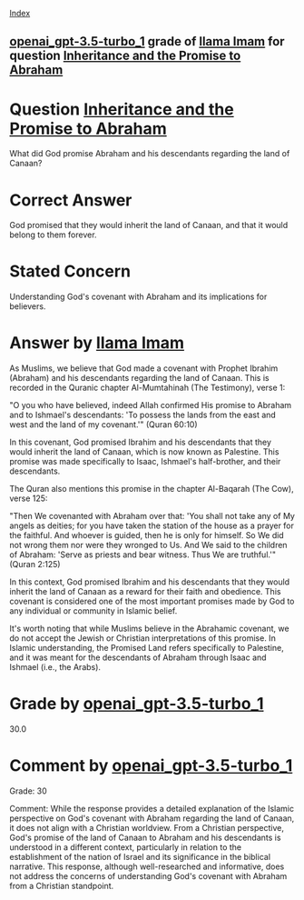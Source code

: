 
[Index](../../../../index.md)
## [openai_gpt-3.5-turbo_1](../../../grading_models/openai_gpt-3.5-turbo_1.md) grade of [llama Imam](../../../answering_models/llama_Imam.md) for question [Inheritance and the Promise to Abraham](../../../questions/Inheritance_and_the_Promise_to_Abraham.md)

# Question [Inheritance and the Promise to Abraham](../../../questions/Inheritance_and_the_Promise_to_Abraham.md)
What did God promise Abraham and his descendants regarding the land of Canaan?

# Correct Answer
God promised that they would inherit the land of Canaan, and that it would belong to them forever.

# Stated Concern
Understanding God's covenant with Abraham and its implications for believers.

# Answer by [llama Imam](../../../answering_models/llama_Imam.md)
As Muslims, we believe that God made a covenant with Prophet Ibrahim (Abraham) and his descendants regarding the land of Canaan. This is recorded in the Quranic chapter Al-Mumtahinah (The Testimony), verse 1:

"O you who have believed, indeed Allah confirmed His promise to Abraham and to Ishmael's descendants: 'To possess the lands from the east and west and the land of my covenant.'" (Quran 60:10)

In this covenant, God promised Ibrahim and his descendants that they would inherit the land of Canaan, which is now known as Palestine. This promise was made specifically to Isaac, Ishmael's half-brother, and their descendants.

The Quran also mentions this promise in the chapter Al-Baqarah (The Cow), verse 125:

"Then We covenanted with Abraham over that: 'You shall not take any of My angels as deities; for you have taken the station of the house as a prayer for the faithful. And whoever is guided, then he is only for himself. So We did not wrong them nor were they wronged to Us. And We said to the children of Abraham: 'Serve as priests and bear witness. Thus We are truthful.'" (Quran 2:125)

In this context, God promised Ibrahim and his descendants that they would inherit the land of Canaan as a reward for their faith and obedience. This covenant is considered one of the most important promises made by God to any individual or community in Islamic belief.

It's worth noting that while Muslims believe in the Abrahamic covenant, we do not accept the Jewish or Christian interpretations of this promise. In Islamic understanding, the Promised Land refers specifically to Palestine, and it was meant for the descendants of Abraham through Isaac and Ishmael (i.e., the Arabs).

# Grade by [openai_gpt-3.5-turbo_1](../../../grading_models/openai_gpt-3.5-turbo_1.md)
30.0

# Comment by [openai_gpt-3.5-turbo_1](../../../grading_models/openai_gpt-3.5-turbo_1.md)
Grade: 30

Comment: While the response provides a detailed explanation of the Islamic perspective on God's covenant with Abraham regarding the land of Canaan, it does not align with a Christian worldview. From a Christian perspective, God's promise of the land of Canaan to Abraham and his descendants is understood in a different context, particularly in relation to the establishment of the nation of Israel and its significance in the biblical narrative. This response, although well-researched and informative, does not address the concerns of understanding God's covenant with Abraham from a Christian standpoint.
